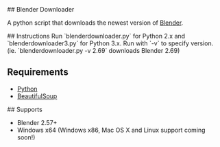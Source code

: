 <a name="Blender Downloader"/>
## Blender Downloader

A python script that downloads the newest version of [Blender](http://www.blender.org/).

<a name="Instructions"/>
## Instructions
Run `blenderdownloader.py` for Python 2.x and `blenderdownloader3.py` for Python 3.x.   
Run with `-v` to specify version. (ie. `blenderdownloader.py -v 2.69` downloads Blender 2.69)

## Requirements
*   [Python](https://www.python.org/)
*   [BeautifulSoup](http://www.crummy.com/software/BeautifulSoup/)

<a name="Supports"/>
## Supports

*   Blender 2.57+
*   Windows x64 (Windows x86, Mac OS X and Linux support coming soon!)
